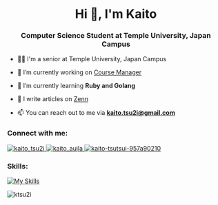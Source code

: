 <h1 align="center">Hi 👋, I'm Kaito</h1>
<h3 align="center">Computer Science Student at Temple University, Japan Campus</h3>

- 👨‍💻 I'm a senior at Temple University, Japan Campus

- 🔭 I’m currently working on [Course Manager](https://github.com/ktsu2i/course-manager)

- 🌱 I’m currently learning **Ruby and Golang**

- 📝 I write articles on [Zenn](https://zenn.dev/ktsu2i)

- 📫 You can reach out to me via **kaito.tsu2i@gmail.com**

### Connect with me:

<p>
  <a href="https://twitter.com/kaito_tsu2i">
    <img src="https://skillicons.dev/icons?i=twitter" alt="kaito_tsu2i" />
  </a>
  <a href="https://instagram.com/kaito_aujla">
    <img src="https://skillicons.dev/icons?i=instagram" alt="kaito_aujla" />
  </a>
  <a href="https://linkedin.com/in/kaito-tsutsui-957a90210">
    <img src="https://skillicons.dev/icons?i=linkedin" alt="kaito-tsutsui-957a90210" />
  </a>
</p>

### Skills:

[![My Skills](https://skillicons.dev/icons?i=html,css,tailwind,js,ts,react,next,nodejs,py,fastapi,ruby,rails,go,java,kotlin,c,git,mysql,postgres,mongo,sqlite,firebase,supabase,docker&perline=8)](https://skillicons.dev)

<p>
  <img src="https://github-readme-stats.vercel.app/api/top-langs/?username=ktsu2i&layout=compact&theme=dark" alt="ktsu2i" />
</p>
